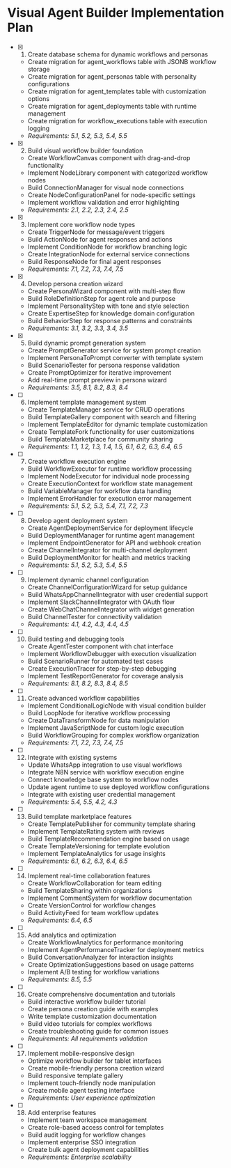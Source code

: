 # Visual Agent Builder Implementation Plan

- [x] 1. Create database schema for dynamic workflows and personas
  - Create migration for agent_workflows table with JSONB workflow storage
  - Create migration for agent_personas table with personality configurations
  - Create migration for agent_templates table with customization options
  - Create migration for agent_deployments table with runtime management
  - Create migration for workflow_executions table with execution logging
  - _Requirements: 5.1, 5.2, 5.3, 5.4, 5.5_

- [x] 2. Build visual workflow builder foundation
  - Create WorkflowCanvas component with drag-and-drop functionality
  - Implement NodeLibrary component with categorized workflow nodes
  - Build ConnectionManager for visual node connections
  - Create NodeConfigurationPanel for node-specific settings
  - Implement workflow validation and error highlighting
  - _Requirements: 2.1, 2.2, 2.3, 2.4, 2.5_

- [x] 3. Implement core workflow node types
  - Create TriggerNode for message/event triggers
  - Build ActionNode for agent responses and actions
  - Implement ConditionNode for workflow branching logic
  - Create IntegrationNode for external service connections
  - Build ResponseNode for final agent responses
  - _Requirements: 7.1, 7.2, 7.3, 7.4, 7.5_

- [x] 4. Develop persona creation wizard
  - Create PersonaWizard component with multi-step flow
  - Build RoleDefinitionStep for agent role and purpose
  - Implement PersonalityStep with tone and style selection
  - Create ExpertiseStep for knowledge domain configuration
  - Build BehaviorStep for response patterns and constraints
  - _Requirements: 3.1, 3.2, 3.3, 3.4, 3.5_

- [x] 5. Build dynamic prompt generation system
  - Create PromptGenerator service for system prompt creation
  - Implement PersonaToPrompt converter with template system
  - Build ScenarioTester for persona response validation
  - Create PromptOptimizer for iterative improvement
  - Add real-time prompt preview in persona wizard
  - _Requirements: 3.5, 8.1, 8.2, 8.3, 8.4_

- [ ] 6. Implement template management system
  - Create TemplateManager service for CRUD operations
  - Build TemplateGallery component with search and filtering
  - Implement TemplateEditor for dynamic template customization
  - Create TemplateFork functionality for user customizations
  - Build TemplateMarketplace for community sharing
  - _Requirements: 1.1, 1.2, 1.3, 1.4, 1.5, 6.1, 6.2, 6.3, 6.4, 6.5_

- [ ] 7. Create workflow execution engine
  - Build WorkflowExecutor for runtime workflow processing
  - Implement NodeExecutor for individual node processing
  - Create ExecutionContext for workflow state management
  - Build VariableManager for workflow data handling
  - Implement ErrorHandler for execution error management
  - _Requirements: 5.1, 5.2, 5.3, 5.4, 7.1, 7.2, 7.3_

- [ ] 8. Develop agent deployment system
  - Create AgentDeploymentService for deployment lifecycle
  - Build DeploymentManager for runtime agent management
  - Implement EndpointGenerator for API and webhook creation
  - Create ChannelIntegrator for multi-channel deployment
  - Build DeploymentMonitor for health and metrics tracking
  - _Requirements: 5.1, 5.2, 5.3, 5.4, 5.5_

- [ ] 9. Implement dynamic channel configuration
  - Create ChannelConfigurationWizard for setup guidance
  - Build WhatsAppChannelIntegrator with user credential support
  - Implement SlackChannelIntegrator with OAuth flow
  - Create WebChatChannelIntegrator with widget generation
  - Build ChannelTester for connectivity validation
  - _Requirements: 4.1, 4.2, 4.3, 4.4, 4.5_

- [ ] 10. Build testing and debugging tools
  - Create AgentTester component with chat interface
  - Implement WorkflowDebugger with execution visualization
  - Build ScenarioRunner for automated test cases
  - Create ExecutionTracer for step-by-step debugging
  - Implement TestReportGenerator for coverage analysis
  - _Requirements: 8.1, 8.2, 8.3, 8.4, 8.5_

- [ ] 11. Create advanced workflow capabilities
  - Implement ConditionalLogicNode with visual condition builder
  - Build LoopNode for iterative workflow processing
  - Create DataTransformNode for data manipulation
  - Implement JavaScriptNode for custom logic execution
  - Build WorkflowGrouping for complex workflow organization
  - _Requirements: 7.1, 7.2, 7.3, 7.4, 7.5_

- [ ] 12. Integrate with existing systems
  - Update WhatsApp integration to use visual workflows
  - Integrate N8N service with workflow execution engine
  - Connect knowledge base system to workflow nodes
  - Update agent runtime to use deployed workflow configurations
  - Integrate with existing user credential management
  - _Requirements: 5.4, 5.5, 4.2, 4.3_

- [ ] 13. Build template marketplace features
  - Create TemplatePublisher for community template sharing
  - Implement TemplateRating system with reviews
  - Build TemplateRecommendation engine based on usage
  - Create TemplateVersioning for template evolution
  - Implement TemplateAnalytics for usage insights
  - _Requirements: 6.1, 6.2, 6.3, 6.4, 6.5_

- [ ] 14. Implement real-time collaboration features
  - Create WorkflowCollaboration for team editing
  - Build TemplateSharing within organizations
  - Implement CommentSystem for workflow documentation
  - Create VersionControl for workflow changes
  - Build ActivityFeed for team workflow updates
  - _Requirements: 6.4, 6.5_

- [ ] 15. Add analytics and optimization
  - Create WorkflowAnalytics for performance monitoring
  - Implement AgentPerformanceTracker for deployment metrics
  - Build ConversationAnalyzer for interaction insights
  - Create OptimizationSuggestions based on usage patterns
  - Implement A/B testing for workflow variations
  - _Requirements: 8.5, 5.5_

- [ ] 16. Create comprehensive documentation and tutorials
  - Build interactive workflow builder tutorial
  - Create persona creation guide with examples
  - Write template customization documentation
  - Build video tutorials for complex workflows
  - Create troubleshooting guide for common issues
  - _Requirements: All requirements validation_

- [ ] 17. Implement mobile-responsive design
  - Optimize workflow builder for tablet interfaces
  - Create mobile-friendly persona creation wizard
  - Build responsive template gallery
  - Implement touch-friendly node manipulation
  - Create mobile agent testing interface
  - _Requirements: User experience optimization_

- [ ] 18. Add enterprise features
  - Implement team workspace management
  - Create role-based access control for templates
  - Build audit logging for workflow changes
  - Implement enterprise SSO integration
  - Create bulk agent deployment capabilities
  - _Requirements: Enterprise scalability_